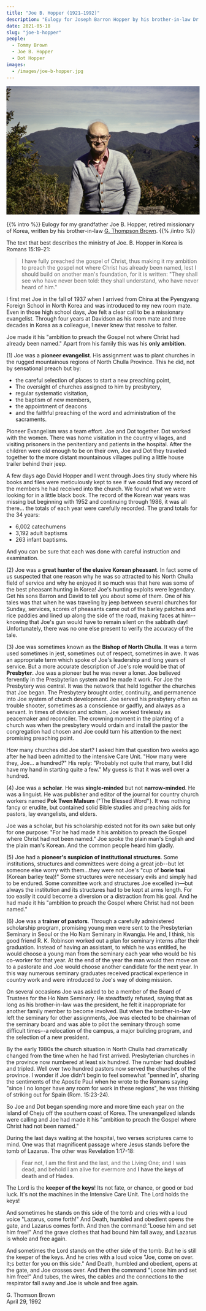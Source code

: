 ```yaml
---
title: "Joe B. Hopper (1921–1992)"
description: "Eulogy for Joseph Barron Hopper by his brother-in-law Dr. G. Thomson Brown."
date: 2021-05-18
slug: "joe-b-hopper"
people:
  - Tommy Brown
  - Joe B. Hopper
  - Dot Hopper
images:
  - /images/joe-b-hopper.jpg
---
```


![Portrait of Joe B. Hopper](/static/joe-b-hopper.jpg)

{{% intro %}}
Eulogy for my grandfather Joe B. Hopper, retired missionary of Korea, written by his brother-in-law [G. Thompson Brown](https://en.wikipedia.org/wiki/G._Thompson_Brown).
{{% /intro %}}

The text that best describes the ministry of Joe. B. Hopper in Korea is Romans 15:19–21:

> I have fully preached the gospel of Christ, thus making it my ambition to preach the gospel not where Christ has already been named, lest I should build on another man's foundation, for it is written: "They shall see who have never been told: they shall understand, who have never heard of him."

I first met Joe in the fall of 1937 when I arrived from China at the Pyengyang Foreign School in North Korea and was introduced to my new room mate. Even in those high school days, Joe felt a clear call to be a missionary evangelist. Through four years at Davidson as his room mate and three decades in Korea as a colleague, I never knew that resolve to falter.

Joe made it his "ambition to preach the Gospel not where Christ had already been named." Apart from his family this was his __only ambition__.

(1) Joe was a __pioneer evangelist__. His assignment was to plant churches in the rugged mountainous regions of North Chulla Province. This he did, not by sensational preach but by:

- the careful selection of places to start a new preaching point,
- The oversight of churches assigned to him by presbytery,
- regular systematic visitation,
- the baptism of new members,
- the appointment of deacons
- and the faithful preaching of the word and administration of the sacraments.

Pioneer Evangelism was a team effort. Joe and Dot together. Dot worked with the women. There was home visitation in the country villages, and visiting prisoners in the penitentiary and patients in the hospital. After the children were old enough to be on their own, Joe and Dot they traveled together to the more distant mountainous villages pulling a little house trailer behind their jeep.

A few days ago David Hopper and I went through Joes tiny study where his books and files were meticulously kept to see if we could find any record of the members he had received into the church. We found what we were looking for in a little black book. The record of the Korean war years was missing but beginning with 1952 and continuing through 1986, it was all there… the totals of each year were carefully recorded. The grand totals for the 34 years:

- 6,002 catechumens
- 3,192 adult baptisms
- 263 infant baptisms.

And you can be sure that each was done with careful instruction and examination.

(2) Joe was a __great hunter of the elusive Korean pheasant__. In fact some of us suspected that one reason why he was so attracted to his North Chulla field of service and why he enjoyed it so much was that here was some of the best pheasant hunting in Korea! Joe's hunting exploits were legendary. Get his sons Barron and David to tell you about some of them. One of his tales was that when he was traveling by jeep between several churches for Sunday, services, scores of pheasants came out of the barley patches and rice paddies and lined up along the side of the road, making faces at him--knowing that Joe's gun would have to remain silent on the sabbath day! Unfortunately, there was no one else present to verify the accuracy of the tale.

(3) Joe was sometimes known as the __Bishop of North Chulla__. It was a term used sometimes in jest, sometimes out of respect, sometimes in awe. It was an appropriate term which spoke of Joe's leadership and long years of service. But a more accurate description of Joe's role would be that of __Presbyter__. Joe was a pioneer but he was never a loner. Joe believed fervently in the Presbyterian system and he made it work. For Joe the Presbytery was central. It was the network that held together the churches that Joe began. The Presbytery brought order, continuity, and permanence into Joe system of church development. Joe served his presbytery often as trouble shooter, sometimes as a conscience or gadfly, and always as a servant. In times of division and schism, Joe worked tirelessly as peacemaker and reconciler. The crowning moment in the planting of a church was when the presbytery would ordain and install the pastor the congregation had chosen and Joe could turn his attention to the next promising preaching point.

How many churches did Joe start? I asked him that question two weeks ago after he had been admitted to the intensive Care Unit. "How many were they, Joe... a hundred?" His reply: "Probably not quite that many, but I did have my hand in starting quite a few." My guess is that it was well over a hundred.

(4) Joe was a __scholar__. He was __single-minded__ but not __narrow-minded__. He was a linguist. He was publisher and editor of the journal for country church workers named __Pok Twen Malsum__ ("The Blessed Word"}. It was nothing fancy or erudite, but contained solid Bible studies and preaching aids for pastors, lay evangelists, and elders.

Joe was a scholar, but his scholarship existed not for its own sake but only for one purpose: "For he had made it his ambition to preach the Gospel where Christ had not been named." Joe spoke the plain man's English and the plain man's Korean. And the common people heard him gladly.

(5) Joe had a __pioneer's suspicion of institutional structures__. Some institutions, structures and committees were doing a great job--but let someone else worry with them...they were not Joe's "cup of __borie tsai__ (Korean barley tea)!" Some structures were necessary evils and simply had to be endured. Some committee work and structures Joe excelled in—but always the institution and its structures had to be kept at arms length. For too easily it could become a diversion or a distraction from his goal. And he had made it his "ambition to preach the Gospel where Christ had not been named."

(6) Joe was a __trainer of pastors__. Through a carefully administered scholarship program, promising young men were sent to the Presbyterian Seminary in Seoul or the Ho Nam Seminary in Kwangju. He and, I think, his good friend R. K. Robinson worked out a plan for seminary interns after their graduation. Instead of having an assistant, to which he was entitled, he would choose a young man from the seminary each year who would be his co-worker for that year. At the end of the year the man would then move on to a pastorate and Joe would choose another candidate for the next year. In this way numerous seminary graduates received practical experience in country work and were introduced to Joe's way of doing mission.

On several occasions Joe was asked to be a member of the Board of Trustees for the Ho Nam Seminary. He steadfastly refused, saying that as long as his brother-in-law was the president, he felt it inappropriate for another family member to become involved. But when the brother-in-law left the seminary for other assignments, Joe was elected to be chairman of the seminary board and was able to pilot the seminary through some difficult times--a relocation of the campus, a major building program, and the selection of a new president.

By the early 1980s the church situation in North Chulla had dramatically changed from the time when he had first arrived. Presbyterian churches in the province now numbered at least six hundred. The number had doubled and tripled. Well over two hundred pastors now served the churches of the province. I wonder if Joe didn't begin to feel somewhat "penned in", sharing the sentiments of the Apostle Paul when he wrote to the Romans saying "since I no longer have any room for work in these regions", he was thinking of striking out for Spain (Rom. 15:23-24).

So Joe and Dot began spending more and more time each year on the island of Cheju off the southern coast of Korea. The unevangelized islands were calling and Joe had made it his "ambition to preach the Gospel where Christ had not been named."

During the last days waiting at the hospital, two verses scriptures came to mind. One was that magnificent passage where Jesus stands before the tomb of Lazarus. The other was Revelation 1:17-18:

> Fear not, I am the first and the last, and the Living One; and I was dead, and behold I am alive for evermore and __I have the keys of death and of Hades__.

The Lord is the __keeper of the keys__! Its not fate, or chance, or good or bad luck. It's not the machines in the Intensive Care Unit. The Lord holds the keys!

And sometimes he stands on this side of the tomb and cries with a loud voice "Lazarus, come forth!" And Death, humbled and obedient opens the gate, and Lazarus comes forth. And then the command:"Loose him and set him free!" And the grave clothes that had bound him fall away, and Lazarus is whole and free again.

And sometimes the Lord stands on the other side of the tomb. But he is still the keeper of the keys. And he cries with a loud voice "Joe, come on over. It;s better for you on this side." And Death, humbled and obedient, opens at the gate, and Joe crosses over. And then the command "Loose him and set him free!" And tubes, the wires, the cables and the connections to the respirator fall away and Joe is whole and free again.

G. Thomson Brown<br>
April 29, 1992

